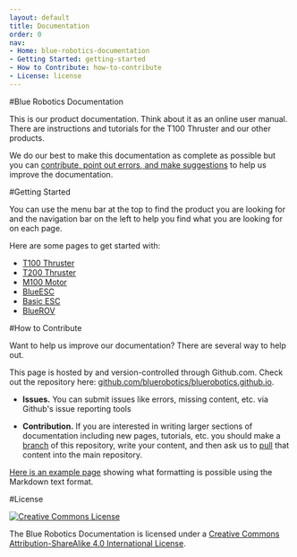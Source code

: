 ```yaml
---
layout: default
title: Documentation
order: 0
nav:
- Home: blue-robotics-documentation
- Getting Started: getting-started
- How to Contribute: how-to-contribute
- License: license
---
```


#Blue Robotics Documentation

This is our product documentation. Think about it as an online user manual. There are instructions and tutorials for the T100 Thruster and our other products.

We do our best to make this documentation as complete as possible but you can [contribute, point out errors, and make suggestions](#how-to-contribute) to help us improve the documentation.

#Getting Started

You can use the menu bar at the top to find the product you are looking for and the navigation bar on the left to help you find what you are looking for on each page.

Here are some pages to get started with:

* [T100 Thruster](/thrusters/)
* [T200 Thruster](/thrusters/t200/)
* [M100 Motor](/thrusters/motors/)
* [BlueESC](/bluesc/)
* [Basic ESC](/besc/)
* [BlueROV](/bluerov/)

#How to Contribute

Want to help us improve our documentation? There are several way to help out.

This page is hosted by and version-controlled through Github.com. Check out the repository here: [github.com/bluerobotics/bluerobotics.github.io](http://github.com/bluerobotics/bluerobotics.github.io).

* **Issues.** You can submit issues like errors, missing content, etc. via Github's issue reporting tools

* **Contribution.** If you are interested in writing larger sections of documentation including new pages, tutorials, etc. you should make a [branch](#) of this repository, write your content, and then ask us to [pull](#) that content into the main repository.

[Here is an example page](/example/) showing what formatting is possible using the Markdown text format.

#License



[<img alt="Creative Commons License" style="border-width:0" src="https://i.creativecommons.org/l/by-sa/4.0/88x31.png" />](http://creativecommons.org/licenses/by-sa/4.0/)

The Blue Robotics Documentation is licensed under a [Creative Commons Attribution-ShareAlike 4.0 International License](http://creativecommons.org/licenses/by-sa/4.0/).